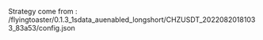 Strategy come from : /flyingtoaster/0.1.3_1sdata_auenabled_longshort/CHZUSDT_20220820181033_83a53/config.json